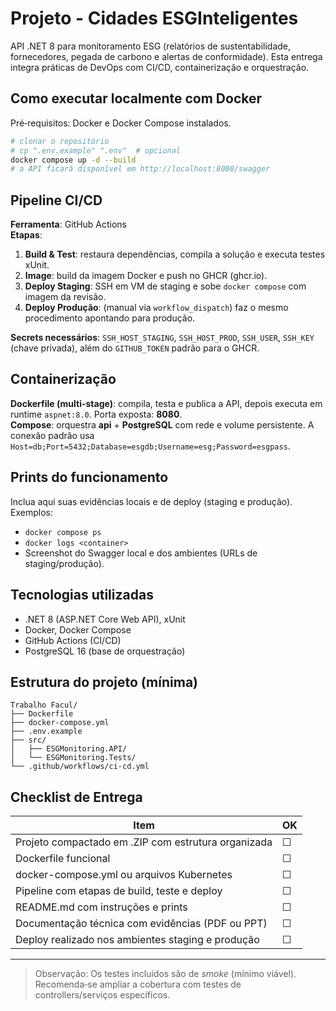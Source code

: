 # Projeto - Cidades ESGInteligentes

API .NET 8 para monitoramento ESG (relatórios de sustentabilidade, fornecedores, pegada de carbono e alertas de conformidade). Esta entrega integra práticas de DevOps com CI/CD, containerização e orquestração.

## Como executar localmente com Docker

Pré‑requisitos: Docker e Docker Compose instalados.

```bash
# clonar o repositório
# cp ".env.example" ".env"  # opcional
docker compose up -d --build
# a API ficará disponível em http://localhost:8080/swagger
```

## Pipeline CI/CD

**Ferramenta**: GitHub Actions  
**Etapas**:
1. **Build & Test**: restaura dependências, compila a solução e executa testes xUnit.
2. **Image**: build da imagem Docker e push no GHCR (ghcr.io).
3. **Deploy Staging**: SSH em VM de staging e sobe `docker compose` com imagem da revisão.
4. **Deploy Produção**: (manual via `workflow_dispatch`) faz o mesmo procedimento apontando para produção.

**Secrets necessários**: `SSH_HOST_STAGING`, `SSH_HOST_PROD`, `SSH_USER`, `SSH_KEY` (chave privada), além do `GITHUB_TOKEN` padrão para o GHCR.

## Containerização

**Dockerfile (multi-stage)**: compila, testa e publica a API, depois executa em runtime `aspnet:8.0`. Porta exposta: **8080**.  
**Compose**: orquestra **api** + **PostgreSQL** com rede e volume persistente. A conexão padrão usa `Host=db;Port=5432;Database=esgdb;Username=esg;Password=esgpass`.

## Prints do funcionamento

Inclua aqui suas evidências locais e de deploy (staging e produção). Exemplos:
- `docker compose ps`
- `docker logs <container>`
- Screenshot do Swagger local e dos ambientes (URLs de staging/produção).

## Tecnologias utilizadas

- .NET 8 (ASP.NET Core Web API), xUnit
- Docker, Docker Compose
- GitHub Actions (CI/CD)
- PostgreSQL 16 (base de orquestração)

## Estrutura do projeto (mínima)

```
Trabalho Facul/
├── Dockerfile
├── docker-compose.yml
├── .env.example
├── src/
│   ├── ESGMonitoring.API/
│   └── ESGMonitoring.Tests/
└── .github/workflows/ci-cd.yml
```

## Checklist de Entrega

| Item | OK |
|---|---|
| Projeto compactado em .ZIP com estrutura organizada | ☐ |
| Dockerfile funcional | ☐ |
| docker-compose.yml ou arquivos Kubernetes | ☐ |
| Pipeline com etapas de build, teste e deploy | ☐ |
| README.md com instruções e prints | ☐ |
| Documentação técnica com evidências (PDF ou PPT) | ☐ |
| Deploy realizado nos ambientes staging e produção | ☐ |

---

> Observação: Os testes incluídos são de _smoke_ (mínimo viável). Recomenda‑se ampliar a cobertura com testes de controllers/serviços específicos.
